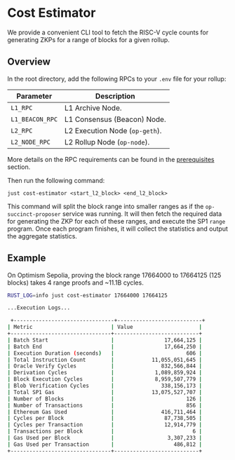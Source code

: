 # Cost Estimator

We provide a convenient CLI tool to fetch the RISC-V cycle counts for generating ZKPs for a range of blocks for a given rollup.

## Overview

In the root directory, add the following RPCs to your `.env` file for your rollup:

| Parameter | Description |
|-----------|-------------|
| `L1_RPC` | L1 Archive Node. |
| `L1_BEACON_RPC` | L1 Consensus (Beacon) Node. |
| `L2_RPC` | L2 Execution Node (`op-geth`). |
| `L2_NODE_RPC` | L2 Rollup Node (`op-node`). |

More details on the RPC requirements can be found in the [prerequisites](./getting-started/prerequisites.md) section.

Then run the following command:
```shell
just cost-estimator <start_l2_block> <end_l2_block>
```

This command will split the block range into smaller ranges as if the `op-succinct-proposer` service was running. It will then fetch the required data for generating the ZKP for each of these ranges, and execute the SP1 `range` program. Once each program finishes, it will collect the statistics and output the aggregate statistics.

## Example

On Optimism Sepolia, proving the block range 17664000 to 17664125 (125 blocks) takes 4 range proofs and ~11.1B cycles.

```bash
RUST_LOG=info just cost-estimator 17664000 17664125

...Execution Logs...

 +--------------------------------+---------------------------+
| Metric                         | Value                     |
+--------------------------------+---------------------------+
| Batch Start                    |                17,664,125 |
| Batch End                      |                17,664,250 |
| Execution Duration (seconds)   |                       606 |
| Total Instruction Count        |            11,055,051,645 |
| Oracle Verify Cycles           |               832,566,844 |
| Derivation Cycles              |             1,089,859,924 |
| Block Execution Cycles         |             8,959,507,779 |
| Blob Verification Cycles       |               338,156,173 |
| Total SP1 Gas                  |            13,075,527,707 |
| Number of Blocks               |                       126 |
| Number of Transactions         |                       856 |
| Ethereum Gas Used              |               416,711,464 |
| Cycles per Block               |                87,738,505 |
| Cycles per Transaction         |                12,914,779 |
| Transactions per Block         |                         6 |
| Gas Used per Block             |                 3,307,233 |
| Gas Used per Transaction       |                   486,812 |
+--------------------------------+---------------------------+
```
